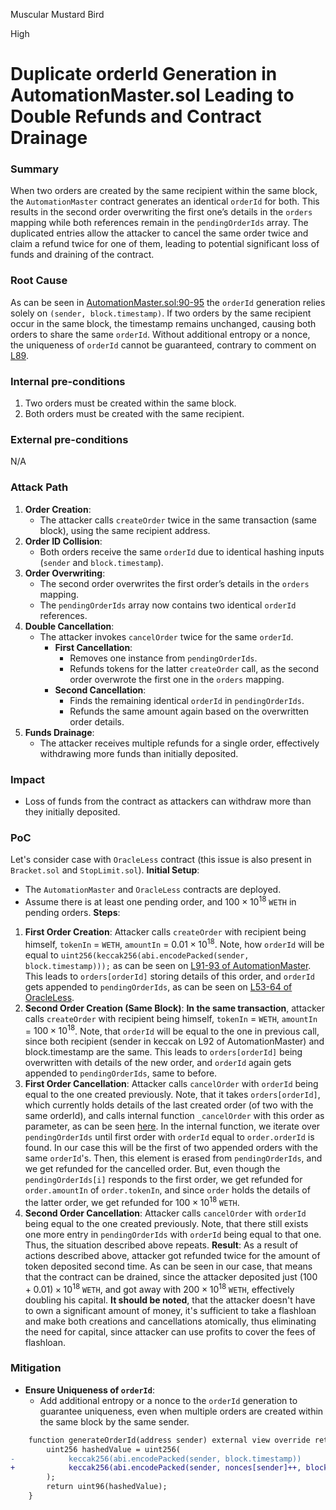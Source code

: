 Muscular Mustard Bird

High

# Duplicate orderId Generation in AutomationMaster.sol Leading to Double Refunds and Contract Drainage

### Summary

When two orders are created by the same recipient within the same block, the `AutomationMaster` contract generates an identical `orderId` for both. This results in the second order overwriting the first one’s details in the `orders` mapping while both references remain in the `pendingOrderIds` array. The duplicated entries allow the attacker to cancel the same order twice and claim a refund twice for one of them, leading to potential significant loss of funds and draining of the contract.

### Root Cause

As can be seen in [AutomationMaster.sol:90-95](https://github.com/sherlock-audit/2024-11-oku/blob/main/oku-custom-order-types/contracts/automatedTrigger/AutomationMaster.sol#L90-L95) the `orderId` generation relies solely on `(sender, block.timestamp)`. If two orders by the same recipient occur in the same block, the timestamp remains unchanged, causing both orders to share the same `orderId`. Without additional entropy or a nonce, the uniqueness of `orderId` cannot be guaranteed, contrary to comment on [L89](https://github.com/sherlock-audit/2024-11-oku/blob/main/oku-custom-order-types/contracts/automatedTrigger/AutomationMaster.sol#L89).

### Internal pre-conditions

1. Two orders must be created within the same block.
2. Both orders must be created with the same recipient.

### External pre-conditions

N/A

### Attack Path

1. **Order Creation**:
   - The attacker calls `createOrder` twice in the same transaction (same block), using the same recipient address.
2. **Order ID Collision**:
   - Both orders receive the same `orderId` due to identical hashing inputs (`sender` and `block.timestamp`).
3. **Order Overwriting**:
   - The second order overwrites the first order’s details in the `orders` mapping.
   - The `pendingOrderIds` array now contains two identical `orderId` references.
4. **Double Cancellation**:
   - The attacker invokes `cancelOrder` twice for the same `orderId`.
     - **First Cancellation**:
       - Removes one instance from `pendingOrderIds`.
       - Refunds tokens for the latter `createOrder` call, as the second order overwrote the first one in the `orders` mapping.
     - **Second Cancellation**:
       - Finds the remaining identical `orderId` in `pendingOrderIds`.
       - Refunds the same amount again based on the overwritten order details.
5. **Funds Drainage**:
   - The attacker receives multiple refunds for a single order, effectively withdrawing more funds than initially deposited.

### Impact

- Loss of funds from the contract as attackers can withdraw more than they initially deposited.

### PoC

Let's consider case with `OracleLess` contract (this issue is also present in `Bracket.sol` and `StopLimit.sol`). 
**Initial Setup**:
- The `AutomationMaster` and `OracleLess` contracts are deployed.
- Assume there is at least one pending order, and $100 \times 10^{18}$ `WETH` in pending orders.
**Steps**:
1. **First Order Creation**:
   Attacker calls `createOrder` with recipient being himself, `tokenIn` = `WETH`, `amountIn` = $0.01 \times 10^{ 18}$. 
   Note, how `orderId` will be equal to `uint256(keccak256(abi.encodePacked(sender, block.timestamp)));` as can be seen on [L91-93 of AutomationMaster](https://github.com/sherlock-audit/2024-11-oku/blob/main/oku-custom-order-types/contracts/automatedTrigger/AutomationMaster.sol#L91-L93). 
   This leads to `orders[orderId]` storing details of this order, and `orderId` gets appended to `pendingOrderIds`, as can be seen on [L53-64 of OracleLess](https://github.com/sherlock-audit/2024-11-oku/blob/main/oku-custom-order-types/contracts/automatedTrigger/OracleLess.sol#L51-L64).
2. **Second Order Creation (Same Block)**:
   **In the same transaction**, attacker calls `createOrder` with recipient being himself, `tokenIn` = `WETH`, `amountIn` = $100 \times 10^{18}$. Note, that `orderId` will be equal to the one in previous call, since both recipient (sender in keccak on L92 of AutomationMaster) and block.timestamp are the same.
   This leads to `orders[orderId]` being overwritten with details of the new order, and `orderId` again gets appended to `pendingOrderIds`, same to before.
3. **First Order Cancellation**:
   Attacker calls `cancelOrder` with `orderId` being equal to the one created previously. Note, that it takes `orders[orderId]`, which currently holds details of the last created order (of two with the same orderId), and calls internal function `_cancelOrder` with this order as parameter, as can be seen [here](https://github.com/sherlock-audit/2024-11-oku/blob/main/oku-custom-order-types/contracts/automatedTrigger/OracleLess.sol#L74-L78).
   In the internal function, we iterate over `pendingOrderIds` until first order with `orderId` equal to `order.orderId` is found. In our case this will be the first of two appended orders with the same `orderId`'s.
   Then, this element is erased from `pendingOrderIds`, and we get refunded for the cancelled order.
   But, even though the `pendingOrderIds[i]` responds to the first order, we get refunded for `order.amountIn` of `order.tokenIn`, and since `order` holds the details of the latter order, we get refunded for $100 \times 10^{18}$ `WETH`.
4. **Second Order Cancellation**:
   Attacker calls `cancelOrder` with `orderId` being equal to the one created previously. Note, that there still exists one more entry in `pendingOrderIds` with `orderId` being equal to that one.
   Thus, the situation described above repeats.
**Result**:
As a result of actions described above, attacker got refunded twice for the amount of token deposited second time. As can be seen in our case, that means that the contract can be drained, since the attacker deposited just $(100 + 0.01) \times 10^{18}$ `WETH`, and got away with $200 \times 10^{18}$ `WETH`, effectively doubling his capital. 
**It should be noted**, that the attacker doesn't have to own a significant amount of money, it's sufficient to take a flashloan and make both creations and cancellations atomically, thus eliminating the need for capital, since attacker can use profits to cover the fees of flashloan.

### Mitigation

- **Ensure Uniqueness of `orderId`**:
  - Add additional entropy or a nonce to the `orderId` generation to guarantee uniqueness, even when multiple orders are created within the same block by the same sender.
```diff
    function generateOrderId(address sender) external view override returns (uint96) {
        uint256 hashedValue = uint256(
-            keccak256(abi.encodePacked(sender, block.timestamp))
+            keccak256(abi.encodePacked(sender, nonces[sender]++, block.timestamp))
        );
        return uint96(hashedValue);
    }
```